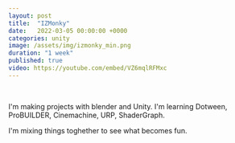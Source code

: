 ```yaml
---
layout: post
title:  "IZMonky"
date:   2022-03-05 00:00:00 +0000
categories: unity
image: /assets/img/izmonky_min.png
duration: "1 week"
published: true
video: https://youtube.com/embed/VZ6mqlRFMxc
---
```


&nbsp;

I'm making projects with blender and Unity.
I'm learning Dotween, ProBUILDER, Cinemachine, URP, ShaderGraph.

I'm mixing things toghether to see what becomes fun.





